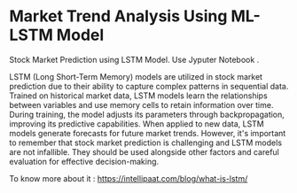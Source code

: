 # Market Trend Analysis  Using ML-LSTM Model
 
Stock Market Prediction using LSTM Model. Use Jyputer Notebook .

LSTM (Long Short-Term Memory) models are utilized in stock market prediction due to their ability to capture complex patterns in sequential data. Trained on historical market data, LSTM models learn the relationships between variables and use memory cells to retain information over time. During training, the model adjusts its parameters through backpropagation, improving its predictive capabilities. When applied to new data, LSTM models generate forecasts for future market trends. However, it's important to remember that stock market prediction is challenging and LSTM models are not infallible. They should be used alongside other factors and careful evaluation for effective decision-making.

To know more about it : https://intellipaat.com/blog/what-is-lstm/
